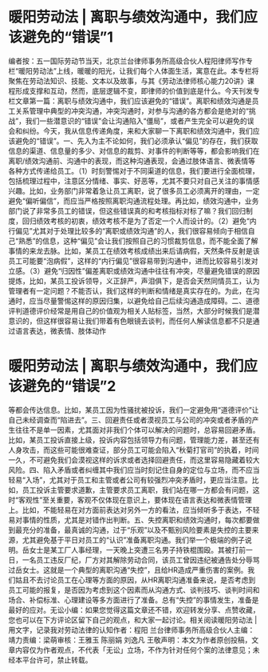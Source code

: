 # 暖阳劳动法 | 离职与绩效沟通中，我们应该避免的“错误”1

编者按：五一国际劳动节当天，北京兰台律师事务所高级合伙人程阳律师写作专栏“暖阳劳动法”上线，暖暖的阳光，让我们每个人体面生活，寓意在此。本专栏将聚焦在劳动法知识、技能、文本以及故事，与其《劳动法律师核心能力20讲》课程形成支撑和互动，然而，底层逻辑不变，即律师的价值到底是什么。今天刊发专栏文章第一篇：离职与绩效沟通中，我们应该避免的“错误”。离职和绩效沟通是员工关系管理中典型的冲突沟通，冲突沟通时，对参与沟通的各方都会是绝对的“挑战”，我们一些潜意识的“错误”会让沟通陷入“僵局”，或者产生完全可以避免的误会和纠纷。今天，我从信息传递角度，来和大家聊一下离职和绩效沟通中，我们应该避免的“错误”。一、先入为主不论如何，我们必须承认“偏见”的存在，我们获取信息的渠道、信息量的多少、对信息的裁剪、对事件的判断等等，都会影响我们在离职/绩效沟通前、沟通中的表现，而这种沟通表现，会通过肢体语言、微表情等各种方式传递给员工。（1）时刻警惕对于不同渠道的信息，我们要进行全面梳理，包括梳理过程中，注意区分情绪、事实、好恶等，尤其不要只对自己关注的事情感兴趣。比如，业务部门非常着急让员工离职，说了很多员工必须离开的理由，一定避免“偏听偏信”，而应当严格按照离职沟通流程处理。再比如，绩效沟通中，业务部门说了非常多员工的错误，但这些错误真的和考核指标对标了嘛？我们回归制度，回归绩效考核的初衷，绩效考核不是为了否定一个人而设计的。（2）避免“内行偏见”尤其对于处理比较多的“离职或绩效沟通”的人，我们很容易倾向于相信自己“熟悉”的信息，这种“偏见”会让我们按照自己的习惯裁剪信息，而不能全面了解事情的来龙去脉。比如，某员工在绩效考核成绩出来后请病假，天然条件反射是该员工可能要“泡病假”，这样的“内行偏见”很容易带到沟通中，进而比较容易引发对立感。（3）避免“归因性”偏差离职或绩效沟通中往往有冲突，尽量避免错误的原因提炼，比如，某员工投诉领导，义正辞严，声泪俱下，是否会天然同情员工，认为管理者有一定问题？不能否认，我们这样的判断和情绪是真实存在的。为此，在沟通时，应当尽量警惕这样的原因归集，以避免给自己后续沟通造成障碍。二、道德评判道德评价经常是用自己的价值观为相关人贴标签，当然，大部分时候我们是潜意识的，但这样很容易让我们带着有色眼镜去谈判，而任何人解读信息都不只是通过语言表达，微表情、肢体动作

# 暖阳劳动法 | 离职与绩效沟通中，我们应该避免的“错误”2

等都会传达信息。比如，某员工因为性骚扰被投诉，我们一定避免用“道德评价”让自己未经调查而“陷进去”。三、回避责任或者漠视员工与公司的冲突或者矛盾的产生往往不是单一因素，尤其面对非我们个体可以解决的问题时，总容易回避矛盾。比如，某员工投诉直接上级，投诉内容包括领导力有问题，管理能力差，甚至还有人身攻击，而这些可能很难查证，部分员工可能会陷入“秋菊打官司”的执着，时间一久，不可避免我们会漠视这样的诉求或者选择回避责任，而这里容易隐藏着较大风险。四、陷入矛盾或者纠缠其中我们应当时刻记住自身的定位与立场，而不应当轻易“入场”，尤其对于员工和主管或者公司有较强烈冲突矛盾时，更应当注意。比如，员工投诉主管要求道歉，主管要求员工离职，我们站在哪一方都会有问题，这时“客观性”至关重要，客观不仅体现在意识上，要体现在语言表达和微表情管理上。比如，不能轻易在对方面前表达对另外一方的看法，应当倾听多于表达，不轻易对事情的性质，尤其是对错作出判断。五、失控离职和绩效沟通时，每次都要做到最充分的准备，最真诚的沟通，过于“乐观”以及不甄别风险要素是失控的主要来源，尤其避免基于平日对员工的“认识”准备离职沟通。我们举一个极端的例子说明。岳女士是某工厂人事经理，一天晚上突遭三名男子持铁棍围殴。其被打前一日，一名员工违反厂纪，厂方对其解除劳动合同，该员工曾因违纪被通告处分辱骂过岳女士。这就是一个典型的离职沟通“失控”，且给HR造成严重伤害的案例。我们姑且不去讨论员工在心理等方面的原因，从HR离职沟通准备来说，是否考虑到员工可能的报复，是否因为考虑到这个因素而从沟通方式、谈判技巧、谈判时间和场合、补偿标准、心理建设等多方面进行了准备。总有“失控”的事情发生，准备是最好的应对。无讼小编：如果您觉得这篇文章还不错，欢迎转发分享、点赞收藏，您也可以在下方评论区留下自己的观点，和大家一起讨论。相关阅读暖阳劳动法 | 用文字，记录我对劳动法律的认知作者：程阳 兰台律师事务所高级合伙人主编：靖力责编：梁萌审核：王雅玉 陈丽娟 刘逸凡 王敬声明：本文为作者原创投稿，文章内容仅为作者观点，不代表「无讼」立场，不作为针对任何个案的法律意见；未经本平台许可，禁止转载。

